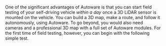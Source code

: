 One of the significant advantages of Autoware is that you can start field testing of your self-driving vehicle _within a day_ once a 3D LiDAR sensor is mounted on the vehicle. You can build a 3D map, make a route, and follow it autonomously, using Autoware. To go beyond, you would also need cameras and a professional 3D map with a full set of Autoware modules. For the first time of field testing, however, you can begin with the following simple test.